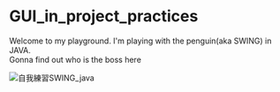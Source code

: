 # GUI_in_project_practices
Welcome to my playground. I'm playing with the penguin(aka SWING) in JAVA.  
Gonna find out who is the boss here

![自我練習SWING_java](https://user-images.githubusercontent.com/25290627/111967328-df8b3500-8b32-11eb-8a95-795ef3e49909.png)
